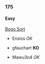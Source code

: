 ### 175

#### Easy

[Bogo Sort](http://www.reddit.com/r/dailyprogrammer/comments/2d8yk5/8112014_challenge_175_easy_bogo/)

* Ensiss _OK_

* gfauchart **KO**

* Mawu3n4 _OK_
